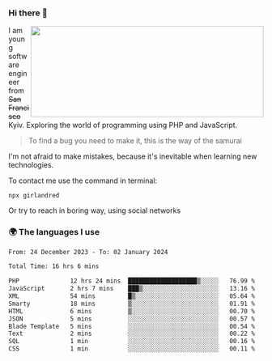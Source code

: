 ### Hi there 👋  

<img align='right' src="https://github-readme-stats.vercel.app/api?username=girlandred&count_private=true&show_icons=true&include_all_commits=true&hide_rank=true&hide_title=true&theme=buefy&card_width=300" width=460 height=180>


I am young software engineer from ~~San Francisco~~ Kyiv. Exploring the world of programming using PHP and JavaScript.


> To find a bug you need to make it, this is the way of the samurai



I'm not afraid to make mistakes, because it's inevitable when learning new technologies.

To contact me use the command in terminal:

```
npx girlandred
```

Or try to reach in boring way, using social networks


### 🌍 The languages I use

<!--START_SECTION:waka-->

```txt
From: 24 December 2023 - To: 02 January 2024

Total Time: 16 hrs 6 mins

PHP              12 hrs 24 mins  ███████████████████▒░░░░░   76.99 %
JavaScript       2 hrs 7 mins    ███▒░░░░░░░░░░░░░░░░░░░░░   13.16 %
XML              54 mins         █▒░░░░░░░░░░░░░░░░░░░░░░░   05.64 %
Smarty           18 mins         ▒░░░░░░░░░░░░░░░░░░░░░░░░   01.91 %
HTML             6 mins          ▒░░░░░░░░░░░░░░░░░░░░░░░░   00.70 %
JSON             5 mins          ░░░░░░░░░░░░░░░░░░░░░░░░░   00.57 %
Blade Template   5 mins          ░░░░░░░░░░░░░░░░░░░░░░░░░   00.54 %
Text             2 mins          ░░░░░░░░░░░░░░░░░░░░░░░░░   00.22 %
SQL              1 min           ░░░░░░░░░░░░░░░░░░░░░░░░░   00.16 %
CSS              1 min           ░░░░░░░░░░░░░░░░░░░░░░░░░   00.11 %
```

<!--END_SECTION:waka-->
